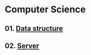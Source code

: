 # Computer Science

## 01. [Data structure](https://github.com/KangJiJi/Study/tree/master/ComputerScience/DataStructure)

## 02. [Server](https://github.com/KangJiJi/Study/tree/master/ComputerScience/Server)
